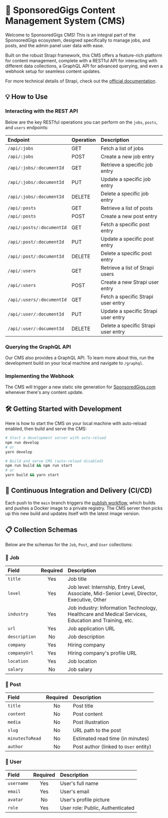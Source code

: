 # 📄 SponsoredGigs Content Management System (CMS)

Welcome to SponsoredGigs CMS! This is an integral part of the SponsoredGigs ecosystem, designed specifically to manage jobs, and posts, and the admin panel user data with ease.

Built on the robust Strapi framework, this CMS offers a feature-rich platform for content management, complete with a RESTful API for interacting with different data collections, a GraphQL API for advanced querying, and even a webhook setup for seamless content updates.

For more technical details of Strapi, check out the [official documentation](https://docs.strapi.io).

## 💡 How to Use
### Interacting with the REST API
Below are the key RESTful operations you can perform on the `jobs`, `posts`, and `users` endpoints:

| Endpoint | Operation | Description |
| :--- | :--- | :--- |
| `/api/:jobs` | GET | Fetch a list of jobs |
| `/api/:jobs` | POST | Create a new job entry |
| `/api/:jobs/:documentId` | GET | Retrieve a specific job entry |
| `/api/:jobs/:documentId` | PUT | Update a specific job entry |
| `/api/:jobs/:documentId` | DELETE | Delete a specific job entry |
| `/api/:posts` | GET | Retrieve a list of posts |
| `/api/:posts` | POST | Create a new post entry |
| `/api/:posts/:documentId` | GET | Fetch a specific post entry |
| `/api/:post/:documentId` | PUT | Update a specific post entry |
| `/api/:post/:documentId` | DELETE | Delete a specific post entry |
| `/api/:users` | GET | Retrieve a list of Strapi users |
| `/api/:users` | POST | Create a new Strapi user entry |
| `/api/:users/:documentId` | GET | Fetch a specific Strapi user entry |
| `/api/:user/:documentId` | PUT | Update a specific Strapi user entry |
| `/api/:user/:documentId` | DELETE | Delete a specific Strapi user entry |

### Querying the GraphQL API
Our CMS also provides a GraphQL API. To learn more about this, run the development build on your local machine and navigate to `/graphql`.

### Implementing the Webhook
The CMS will trigger a new static site generation for [SponsoredGigs.com](https://www.sponsoredgigs.com) whenever there's any content update.

## 🛠️ Getting Started with Development
Here is how to start the CMS on your local machine with auto-reload enabled, then build and serve the CMS:

```sh
# Start a development server with auto-reload
npm run develop
# or
yarn develop

# Build and serve CMS (auto-reload disabled)
npm run build && npm run start
# or
yarn build && yarn start
```

## 🚀 Continuous Integration and Delivery (CI/CD)
Each push to the `main` branch triggers the [publish workflow](.github/workflows/publish-ghcr.yaml), which builds and pushes a Docker image to a private registry. The CMS server then picks up this new build and updates itself with the latest image version.

## 📋 Collection Schemas
Below are the schemas for the `Job`, `Post`, and `User` collections:

### 📂 Job
| Field | Required | Description |
| :--- | :---: | :--- |
| `title` | Yes | Job title |
| `level` | Yes | Job level: Internship, Entry Level, Associate, Mid-Senior Level, Director, Executive, Other |
| `industry` | Yes | Job industry: Information Technology, Healthcare and Medical Services, Education and Training, etc. |
| `url` | Yes | Job application URL |
| `description` | No | Job description |
| `company` | Yes | Hiring company |
| `companyUrl` | Yes | Hiring company's profile URL |
| `location` | Yes | Job location |
| `salary` | No | Job salary |

### 📄 Post
| Field | Required | Description |
| :--- | :---: | :--- |
| `title` | No | Post title |
| `content` | No | Post content |
| `media` | No | Post illustration |
| `slug` | No | URL path to the post |
| `minutesToRead` | No | Estimated read time (in minutes) |
| `author` | No | Post author (linked to `User` entity) |

### 👥 User
| Field | Required | Description |
| :--- | :---: | :--- |
| `username` | Yes | User's full name |
| `email` | Yes | User's email |
| `avatar` | No | User's profile picture |
| `role` | Yes | User role: Public, Authenticated |
